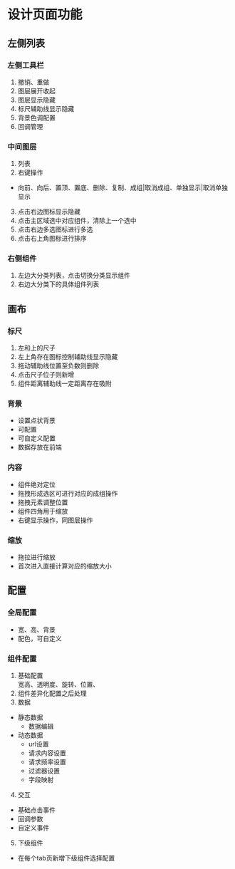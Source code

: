 # 设计页面功能  

## 左侧列表  

### 左侧工具栏  
1. 撤销、重做   
2. 图层展开收起   
3. 图层显示隐藏  
4. 标尺辅助线显示隐藏    
5. 背景色调配置  
6. 回调管理  

### 中间图层  
1. 列表  
2. 右键操作  
  - 向前、向后、置顶、置底、删除、复制、成组|取消成组、单独显示|取消单独显示  
3. 点击右边图标显示隐藏  
4. 点击主区域选中对应组件，清除上一个选中    
5. 点击右边多选图标进行多选  
6. 点击右上角图标进行排序  

### 右侧组件  
1. 左边大分类列表，点击切换分类显示组件  
2. 右边大分类下的具体组件列表  

## 画布  

### 标尺  
1. 左和上的尺子 
2. 左上角存在图标控制辅助线显示隐藏   
3. 拖动辅助线位置至负数则删除  
4. 点击尺子位子则新增  
5. 组件距离辅助线一定距离存在吸附  

### 背景   
- 设置点状背景  
- 可配置  
- 可自定义配置  
- 数据存放在前端  

### 内容  
- 组件绝对定位  
- 拖拽形成选区可进行对应的成组操作  
- 拖拽元素调整位置  
- 组件四角用于缩放  
- 右键显示操作，同图层操作  

### 缩放  
- 拖拉进行缩放  
- 首次进入直接计算对应的缩放大小  

## 配置  

### 全局配置  
- 宽、高、背景  
- 配色，可自定义  

### 组件配置  
1. 基础配置  
  宽高、透明度、旋转、位置、
2. 组件差异化配置之后处理  
3. 数据  
  - 静态数据  
    - 数据编辑  
  - 动态数据  
    - url设置  
    - 请求内容设置
    - 请求频率设置  
    - 过滤器设置  
    - 字段映射  

4. 交互  
  - 基础点击事件  
  - 回调参数  
  - 自定义事件  
5. 下级组件  
  - 在每个tab页新增下级组件选择配置  